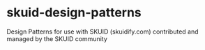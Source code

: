 skuid-design-patterns
=====================

Design Patterns for use with SKUID (skuidify.com)
contributed
and managed
by the SKUID community
